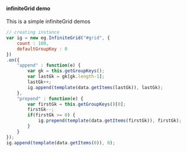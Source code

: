 #### infiniteGrid demo
This is a simple infiniteGrid demos

```javascript
// creating instance
var ig = new eg.InfiniteGrid("#grid", {
	count : 100,
	defaultGroupKey : 0
})
.on({
	"append" : function(e) {
		var gk = this.getGroupKeys();
		var lastGk = gk[gk.length-1];
		lastGk++;
		ig.append(template(data.getItems(lastGk)), lastGk);
	},
	"prepend" : function(e) {
		var firstGk = this.getGroupKeys()[0];
		firstGk--;
		if(firstGk >= 0) {
			ig.prepend(template(data.getItems(firstGk)), firstGk);
		}
	}
});
ig.append(template(data.getItems(0)), 0);
```

<!-- infinite grid -->
<div id="grid" class="row" style="opacity:0.01"></div>
